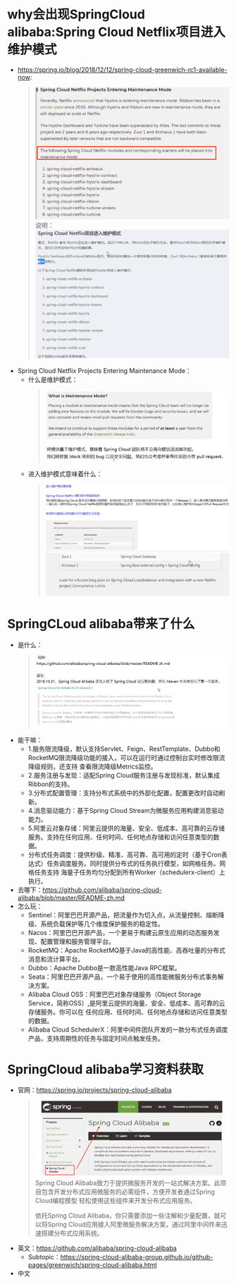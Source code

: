 # why会出现SpringCloud alibaba:Spring Cloud Netflix项目进入维护模式
* https://spring.io/blog/2018/12/12/spring-cloud-greenwich-rc1-available-now:
  > ![img.png](img.png)
  > 说明：![img_1.png](img_1.png)
* Spring Cloud Netflix Projects Entering Maintenance Mode：
  * 什么是维护模式：
    > ![img_2.png](img_2.png)
  * 进入维护模式意味着什么：
    > ![img_3.png](img_3.png)
    > ![img_4.png](img_4.png)

# SpringCLoud alibaba带来了什么
* 是什么：
  > ![img_5.png](img_5.png)
* 能干嘛：
  * 1.服务限流降级，默认支持Servlet、Feign、RestTemplate、Dubbo和RocketMQ限流降级功能的接入，可以在运行时通过控制台实时修改限流降级规则，还支持
    查看限流降级Metrics监控。
  * 2.服务注册与发现：适配Spring Cloud服务注册与发现标准，默认集成Ribbon的支持。
  * 3.分布式配置管理：支持分布式系统中的外部化配置，配置更改时自动刷新。
  * 4.消息驱动能力：基于Spring Cloud Stream为微服务应用构建消息驱动能力。
  * 5.阿里云对象存储：阿里云提供的海量、安全、低成本、高可靠的云存储服务。支持在任何应用、任何时间、任何地点存储和访问任意类型的数据。
  * 分布式任务调度：提供秒级、精准、高可靠、高可用的定时（基于Cron表达式）任务调度服务。同时提供分布式的任务执行模型，如网格任务。网格任务支持
    海量子任务均匀分配到所有Worker（schedulerx-client）上执行。 
* 去哪下：https://github.com/alibaba/spring-cloud-alibaba/blob/master/README-zh.md
* 怎么玩：
  * Sentinel：阿里巴巴开源产品，把流量作为切入点，从流量控制、熔断降级、系统负载保护等几个维度保护服务的稳定性。
  * Nacos：阿里巴巴开源产品，一个更易于构建云原生应用的动态服务发现、配置管理和服务管理平台。
  * RocketMQ：Apache RocketMQ基于Java的高性能、高吞吐量的分布式消息和流计算平台。
  * Dubbo：Apache Dubbo是一款高性能Java RPC框架。
  * Seata：阿里巴巴开源产品，一个易于使用的高性能微服务分布式事务解决方案。
  * Alibaba Cloud OSS：阿里巴巴对象存储服务（Object Storage Service，简称OSS）,是阿里云提供的海量、安全、低成本、高可靠的云存储服务。你可以在
  任何应用、任何时间、任何地点存储和访问任意类型的数据。
  * Alibaba Cloud SchedulerX：阿里中间件团队开发的一款分布式任务调度产品，支持周期性的任务与固定时间点触发任务。  

# SpringCloud alibaba学习资料获取
* 官网：https://spring.io/projects/spring-cloud-alibaba
  > ![img_6.png](img_6.png)
  > Spring Cloud Alibaba致力于提供微服务开发的一站式解决方案。此项目包含开发分布式应用微服务的必需组件，方便开发者通过Spring Cloud编程模型
  > 轻松使用这些组件来开发分布式应用服务。
  > 
  > 依托Spring Cloud Alibaba，你只需要添加一些注解和少量配置，就可以将Spring Cloud应用接入阿里微服务解决方案，通过阿里中间件来迅速搭建分布式应用系统。
* 英文：https://github.com/alibaba/spring-cloud-alibaba
  * Subtopic：https://spring-cloud-alibaba-group.github.io/github-pages/greenwich/spring-cloud-alibaba.html
* 中文


















